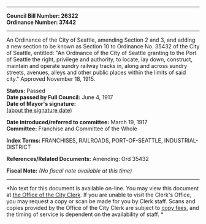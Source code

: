 * * * * *  
  
**Council Bill Number: [](#h0)[](#h2)26322**   
**Ordinance Number: 37442**  
  
* * * * *  
  
An Ordinance of the City of Seattle, amending Section 2 and 3, and adding a new section to be known as Section 10 to Ordinance No. 35432 of the City of Seattle, entitled: "An Ordinance of the City of Seattle granting to the Port of Seattle the right, privilege and authority, to locate, lay down, construct, maintain and operate sundry railway tracks in, along and across sundry streets, avenues, alleys and other public places within the limits of said city." Approved November 18, 1915.  
  
**Status:** Passed   
**Date passed by Full Council:** June 4, 1917   
**Date of Mayor's signature:**   
[(about the signature date)](/~public/approvaldate.htm)   
  
  
**Date introduced/referred to committee:** March 19, 1917   
**Committee:** Franchise and Committee of the Whole   
  
**Index Terms:** FRANCHISES, RAILROADS, PORT-OF-SEATTLE, INDUSTRIAL-DISTRICT  
  
**References/Related Documents:** Amending: Ord 35432  
  
**Fiscal Note:** *(No fiscal note available at this time)*  
  
* * * * *  
  
*No text for this document is available on-line. You may view this document at [the Office of the City Clerk](http://www.seattle.gov/leg/clerk/contactUs.htm). If you are unable to visit the Clerk's Office, you may request a copy or scan be made for you by Clerk staff. Scans and copies provided by the Office of the City Clerk are subject to [copy fees](http://clerk.seattle.gov/~public/clerkfees.htm), and the timing of service is dependent on the availability of staff. *  
  
  

